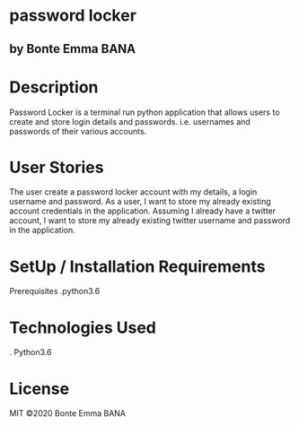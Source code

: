 # password locker
 ## by Bonte Emma BANA
 # Description
 Password Locker is a terminal run python application that allows users to create and  store login details and passwords. i.e. usernames and passwords of their various accounts.
 # User Stories
 The user create a password locker account with my details, a login username and password.
 As a user, I want to store my already existing account credentials in the application. Assuming I already have a twitter account, I want to store my already existing twitter username and password in the application.
 

 # SetUp / Installation Requirements
 Prerequisites
 .python3.6
 # Technologies Used
 . Python3.6
 # License
 MIT ©2020 Bonte Emma BANA